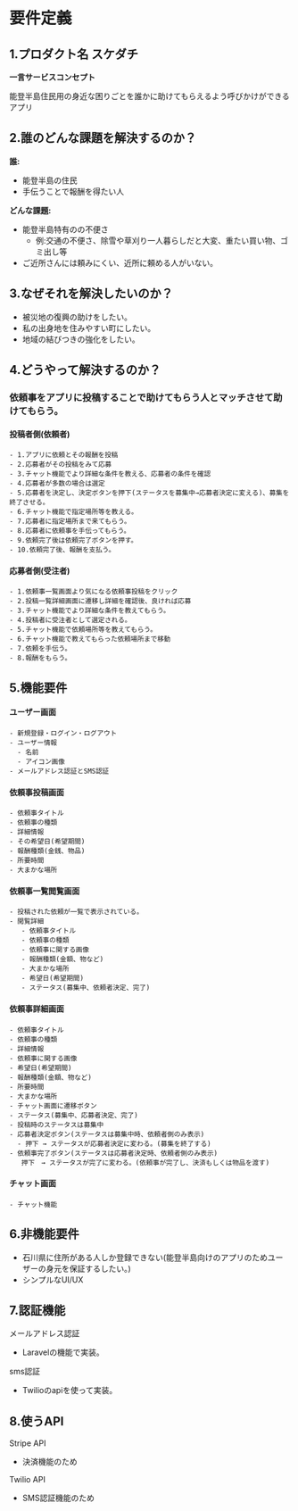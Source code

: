 # 要件定義

## 1.プロダクト名  スケダチ

**一言サービスコンセプト**

能登半島住民用の身近な困りごとを誰かに助けてもらえるよう呼びかけができるアプリ

## 2.誰のどんな課題を解決するのか？
**誰:**
- 能登半島の住民
- 手伝うことで報酬を得たい人

**どんな課題:**
- 能登半島特有のの不便さ
   - 例:交通の不便さ、除雪や草刈り一人暮らしだと大変、重たい買い物、ゴミ出し等 
- ご近所さんには頼みにくい、近所に頼める人がいない。

## 3.なぜそれを解決したいのか？  
- 被災地の復興の助けをしたい。  
- 私の出身地を住みやすい町にしたい。
- 地域の結びつきの強化をしたい。

## 4.どうやって解決するのか？

### 依頼事をアプリに投稿することで助けてもらう人とマッチさせて助けてもらう。

   #### 投稿者側(依頼者)
    - 1.アプリに依頼とその報酬を投稿
    - 2.応募者がその投稿をみて応募
    - 3.チャット機能でより詳細な条件を教える、応募者の条件を確認
    - 4.応募者が多数の場合は選定
    - 5.応募者を決定し、決定ボタンを押下(ステータスを募集中→応募者決定に変える)、募集を終了させる。
    - 6.チャット機能で指定場所等を教える。
    - 7.応募者に指定場所まで来てもらう。
    - 8.応募者に依頼事を手伝ってもらう。
    - 9.依頼完了後は依頼完了ボタンを押す。
    - 10.依頼完了後、報酬を支払う。

   #### 応募者側(受注者)
    - 1.依頼事一覧画面より気になる依頼事投稿をクリック
    - 2.投稿一覧詳細画面に遷移し詳細を確認後、良ければ応募
    - 3.チャット機能でより詳細な条件を教えてもらう。
    - 4.投稿者に受注者として選定される。
    - 5.チャット機能で依頼場所等を教えてもらう。
    - 6.チャット機能で教えてもらった依頼場所まで移動
    - 7.依頼を手伝う。
    - 8.報酬をもらう。

## 5.機能要件

#### ユーザー画面
    - 新規登録・ログイン・ログアウト
    - ユーザー情報
      - 名前
      - アイコン画像
    - メールアドレス認証とSMS認証
     
#### 依頼事投稿画面
    - 依頼事タイトル
    - 依頼事の種類
    - 詳細情報
    - その希望日(希望期間)
    - 報酬種類(金銭、物品)
    - 所要時間
    - 大まかな場所

#### 依頼事一覧閲覧画面
    - 投稿された依頼が一覧で表示されている。
    - 閲覧詳細
       - 依頼事タイトル
       - 依頼事の種類
       - 依頼事に関する画像
       - 報酬種類(金額、物など)
       - 大まかな場所
       - 希望日(希望期間)
       - ステータス(募集中、依頼者決定、完了)

#### 依頼事詳細画面
    - 依頼事タイトル
    - 依頼事の種類
    - 詳細情報
    - 依頼事に関する画像
    - 希望日(希望期間)
    - 報酬種類(金額、物など)
    - 所要時間
    - 大まかな場所
    - チャット画面に遷移ボタン
    - ステータス(募集中、応募者決定、完了)
    - 投稿時のステータスは募集中
    - 応募者決定ボタン(ステータスは募集中時、依頼者側のみ表示)　
      - 押下 → ステータスが応募者決定に変わる。(募集を終了する)
    - 依頼事完了ボタン(ステータスは応募者決定時、依頼者側のみ表示)
       押下　→ ステータスが完了に変わる。(依頼事が完了し、決済もしくは物品を渡す)
   
#### チャット画面
    - チャット機能
    
## 6.非機能要件
- 石川県に住所がある人しか登録できない(能登半島向けのアプリのためユーザーの身元を保証するしたい。)
- シンプルなUI/UX

## 7.認証機能
メールアドレス認証
   - Laravelの機能で実装。

sms認証
   - Twilioのapiを使って実装。

## 8.使うAPI
Stripe API
   - 決済機能のため
     
Twilio API
   - SMS認証機能のため
